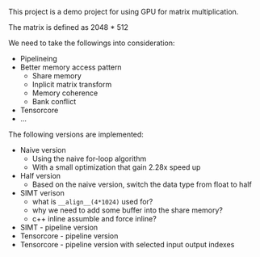 This project is a demo project for using GPU for matrix multiplication.

The matrix is defined as 2048 * 512

We need to take the followings into consideration:
- Pipelineing
- Better memory access pattern
  - Share memory
  - Inplicit matrix transform
  - Memory coherence
  - Bank conflict
- Tensorcore
- ...

The following versions are implemented:
- Naive version
  - Using the naive for-loop algorithm
  - With a small optimization that gain 2.28x speed up
- Half version
  - Based on the naive version, switch the data type from float to half
- SIMT verison
  - what is `__align__(4*1024)` used for?
  - why we need to add some buffer into the share memory?
  - c++ inline assumble and force inline?
- SIMT - pipeline version
- Tensorcore - pipeline version
- Tensorcore - pipeline version with selected input output indexes